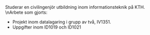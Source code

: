 Studerar en civilingenjör utbildning inom informationsteknik på KTH.
\nArbete som gjorts: 
* Projekt inom datalagaring i grupp av två, IV1351.
* Uppgifter inom ID1019 och ID1021

<!--
**fredrik-ui/fredrik-ui** is a ✨ _special_ ✨ repository because its `README.md` (this file) appears on your GitHub profile.

Here are some ideas to get you started:

- 🔭 I’m currently working on ...
- 🌱 I’m currently learning ...
- 👯 I’m looking to collaborate on ...
- 🤔 I’m looking for help with ...
- 💬 Ask me about ...
- 📫 How to reach me: ...
- 😄 Pronouns: ...
- ⚡ Fun fact: ...
-->
